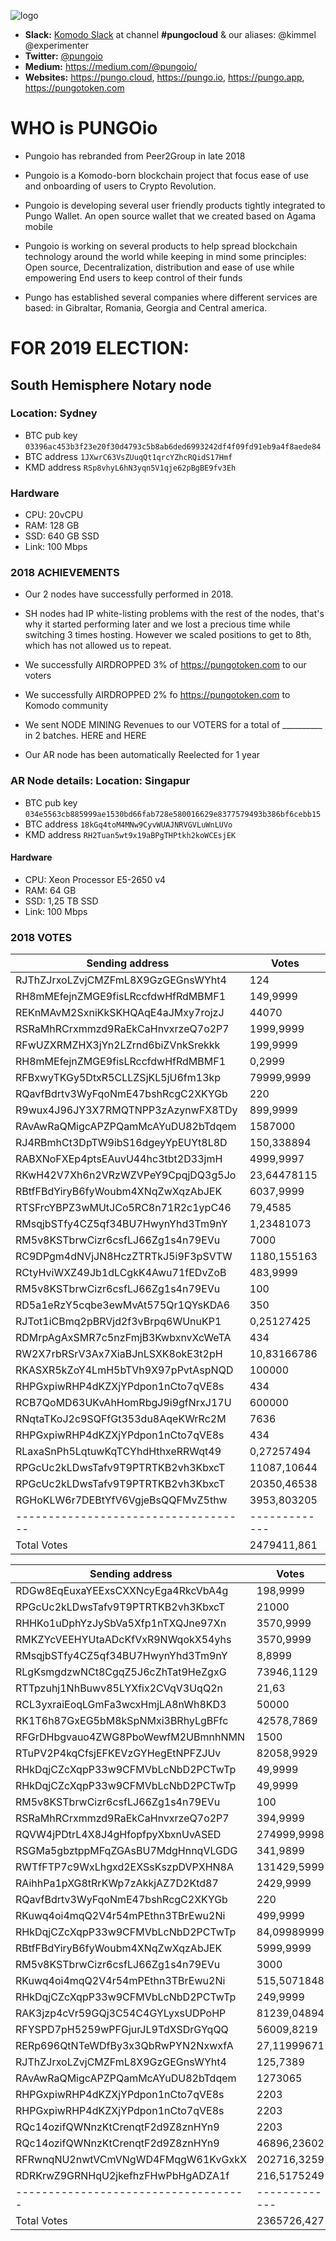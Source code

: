 ![logo](https://pungo.io/images/pungo/pungo_header_logo.png "pungocloud")

* **Slack:** [Komodo Slack](https://join.slack.com/t/komodo-platform/shared_invite/enQtMzI3MTc2MjAwNDUzLTkwN2Q3ZDkxMDlhMTY5NTg0NWI1MWMxY2YwMDRiYzNkM2JiYTc2MGRlZTc5YjlkNThkMWZhYzAyYjQ0N2UwNjU) at channel **#pungocloud** & our aliases: @kimmel @experimenter 
* **Twitter:** [@pungoio](https://twitter.com/pungo.io)
* **Medium:** https://medium.com/@pungoio/
* **Websites:** https://pungo.cloud, https://pungo.io, https://pungo.app, https://pungotoken.com 

# WHO is PUNGOio

* Pungoio has rebranded from Peer2Group in late 2018

* Pungoio is a Komodo-born blockchain project that focus ease of use and onboarding of users to Crypto Revolution. 

* Pungoio is developing several user friendly products tightly integrated to Pungo Wallet. An open source wallet that we created based on Agama mobile

* Pungoio is working on several products to help spread blockchain technology around the world while keeping in mind some principles: Open source, Decentralization, distribution and ease of use while empowering End users to keep control of their funds

* Pungo has established several companies where different services are based: in Gibraltar, Romania, Georgia and Central america.


# FOR 2019 ELECTION:

## South Hemisphere Notary node
### Location: Sydney

* BTC pub key `03396ac453b3f23e20f30d4793c5b8ab6ded6993242df4f09fd91eb9a4f8aede84`
* BTC address `1JXwrC63VsZUuqQt1qrcYZhcRQidS17Hmf`
* KMD address `RSp8vhyL6hN3yqn5V1qje62pBgBE9fv3Eh`

### Hardware

* CPU: 20vCPU
* RAM: 128 GB
* SSD: 640 GB SSD
* Link: 100 Mbps



### 2018 ACHIEVEMENTS

* Our 2 nodes have successfully performed in 2018. 

* SH nodes had IP white-listing problems with the rest of the nodes, that's why it started performing later and we lost a precious time while switching 3 times hosting. However we scaled positions to get to 8th, which has not allowed us to repeat.

* We successfully AIRDROPPED 3% of https://pungotoken.com to our voters
* We successfully AIRDROPPED 2% fo https://pungotoken.com to Komodo community
* We sent NODE MINING Revenues to our VOTERS for a total of __________ in 2 batches. HERE and HERE
* Our AR node has been automatically Reelected for 1 year


### AR Node details: Location: Singapur

* BTC pub key `034e5563cb885999ae1530bd66fab728e580016629e8377579493b386bf6cebb15`
* BTC address `18kGq4toM4MNw9CyvWUAJNRVGVLuWnLUVo` 
* KMD address `RH2Tuan5wt9x19aBPgTHPtkh2koWCEsjEK`

#### Hardware

* CPU: Xeon Processor E5-2650 v4
* RAM: 64 GB
* SSD: 1,25 TB SSD
* Link: 100 Mbps


### 2018 VOTES

|Sending address                    	|Votes        	|
|------------------------------------	|-------------	|
| RJThZJrxoLZvjCMZFmL8X9GzGEGnsWYht4 	| 124         	|
| RH8mMEfejnZMGE9fisLRccfdwHfRdMBMF1 	| 149,9999    	|
| REKnMAvM2SxniKkSKHQAqE4aJMxy7rojzJ 	| 44070       	|
| RSRaMhRCrxmmzd9RaEkCaHnvxrzeQ7o2P7 	| 1999,9999   	|
| RFwUZXRMZHX3jYn2LZrnd6biZVnkSrekkk 	| 199,9999    	|
| RH8mMEfejnZMGE9fisLRccfdwHfRdMBMF1 	| 0,2999      	|
| RFBxwyTKGy5DtxR5CLLZSjKL5jU6fm13kp 	| 79999,9999  	|
| RQavfBdrtv3WyFqoNmE47bshRcgC2XKYGb 	| 220         	|
| R9wux4J96JY3X7RMQTNPP3zAzynwFX8TDy 	| 899,9999    	|
| RAvAwRaQMigcAPZPQamMcAYuDU82bTdqem 	| 1587000     	|
| RJ4RBmhCt3DpTW9ibS16dgeyYpEUYt8L8D 	| 150,338894  	|
| RABXNoFXEp4ptsEAuvU44hc3tbt2D33jmH 	| 4999,9997   	|
| RKwH42V7Xh6n2VRzWZVPeY9CpqjDQ3g5Jo 	| 23,64478115 	|
| RBtfFBdYiryB6fyWoubm4XNqZwXqzAbJEK 	| 6037,9999   	|
| RTSFrcYBPZ3wMUtJCo5RC8n71R2c1ypC46 	| 79,4585     	|
| RMsqjbSTfy4CZ5qf34BU7HwynYhd3Tm9nY 	| 1,23481073  	|
| RM5v8KSTbrwCizr6csfLJ66Zg1s4n79EVu 	| 7000        	|
| RC9DPgm4dNVjJN8HczZTRTkJ5i9F3pSVTW 	| 1180,155163 	|
| RCtyHviWXZ49Jb1dLCgkK4Awu71fEDvZoB 	| 483,9999    	|
| RM5v8KSTbrwCizr6csfLJ66Zg1s4n79EVu 	| 100         	|
| RD5a1eRzY5cqbe3ewMvAt575Qr1QYsKDA6 	| 350         	|
| RJTot1iCBmq2pBRVjd2f3vBrpq6WUnuKP1 	| 0,25127425  	|
| RDMrpAgAxSMR7c5nzFmjB3KwbxnvXcWeTA 	| 434         	|
| RW2X7rbRSrV3Ax7XiaBJnLSXK8okE3t2pH 	| 10,83166786 	|
| RKASXR5kZoY4LmH5bTVh9X97pPvtAspNQD 	| 100000      	|
| RHPGxpiwRHP4dKZXjYPdpon1nCto7qVE8s 	| 434         	|
| RCB7QoMD63UKvAhHomRbgJ9i9gfNrxJ17U 	| 600000      	|
| RNqtaTKoJ2c9SQFfGt353du8AqeKWrRc2M 	| 7636        	|
| RHPGxpiwRHP4dKZXjYPdpon1nCto7qVE8s 	| 434         	|
| RLaxaSnPh5LqtuwKqTCYhdHthxeRRWqt49 	| 0,27257494  	|
| RPGcUc2kLDwsTafv9T9PTRTKB2vh3KbxcT 	| 11087,10644 	|
| RPGcUc2kLDwsTafv9T9PTRTKB2vh3KbxcT 	| 20350,46538 	|
| RGHoKLW6r7DEBtYfV6VgjeBsQQFMvZ5thw 	| 3953,803205 	|
|------------------------------------	|-------------	|
|Total Votes                         	|2479411,861  	|



|Sending address                    	|Votes        	|
|------------------------------------	|-------------	|
| RDGw8EqEuxaYEExsCXXNcyEga4RkcVbA4g 	| 198,9999    	|
| RPGcUc2kLDwsTafv9T9PTRTKB2vh3KbxcT 	| 21000       	|
| RHHKo1uDphYzJySbVa5Xfp1nTXQJne97Xn 	| 3570,9999   	|
| RMKZYcVEEHYUtaADcKfVxR9NWqokX54yhs 	| 3570,9999   	|
| RMsqjbSTfy4CZ5qf34BU7HwynYhd3Tm9nY 	| 8,8999      	|
| RLgKsmgdzwNCt8CgqZ5J6cZhTat9HeZgxG 	| 73946,1129  	|
| RTTpzuhj1NhBuwv85LYXfix2CVqV3UqQ2n 	| 21,63       	|
| RCL3yxraiEoqLGmFa3wcxHmjLA8nWh8KD3 	| 50000       	|
| RK1T6h87GxEG5bM8kSpNMxi3BRhyLgBFfc 	| 42578,7869  	|
| RFGrDHbgvauo4ZWG8PboWewfM2UBmnhNMN 	| 1500        	|
| RTuPV2P4kqCfsjEFKEVzGYHegEtNPFZJUv 	| 82058,9929  	|
| RHkDqjCZcXqpP33w9CFMVbLcNbD2PCTwTp 	| 49,9999     	|
| RHkDqjCZcXqpP33w9CFMVbLcNbD2PCTwTp 	| 49,9999     	|
| RM5v8KSTbrwCizr6csfLJ66Zg1s4n79EVu 	| 100         	|
| RSRaMhRCrxmmzd9RaEkCaHnvxrzeQ7o2P7 	| 394,9999    	|
| RQVW4jPDtrL4X8J4gHfopfpyXbxnUvASED 	| 274999,9998 	|
| RSGMa5gbztppMFqZGAsBU7MdgHnnqVLGDG 	| 341,9899    	|
| RWTfFTP7c9WxLhgxd2EXSsKszpDVPXHN8A 	| 131429,5999 	|
| RAihhPa1pXG8tRrKWp7zAkkjAZ7D2Ktd87 	| 2429,9999   	|
| RQavfBdrtv3WyFqoNmE47bshRcgC2XKYGb 	| 220         	|
| RKuwq4oi4mqQ2V4r54mPEthn3TBrEwu2Ni 	| 499,9999    	|
| RHkDqjCZcXqpP33w9CFMVbLcNbD2PCTwTp 	| 84,09989999 	|
| RBtfFBdYiryB6fyWoubm4XNqZwXqzAbJEK 	| 5999,9999   	|
| RM5v8KSTbrwCizr6csfLJ66Zg1s4n79EVu 	| 3000        	|
| RKuwq4oi4mqQ2V4r54mPEthn3TBrEwu2Ni 	| 515,5071848 	|
| RHkDqjCZcXqpP33w9CFMVbLcNbD2PCTwTp 	| 249,9999    	|
| RAK3jzp4cVr59GQj3C54C4GYLyxsUDPoHP 	| 81239,04894 	|
| RFYSPD7pH5259wPFGjurJL9TdXSDrGYqQQ 	| 56009,8219  	|
| RERp696QtNTeWDfBy3x3QbRwPYN2NxwxfA 	| 27,11999671 	|
| RJThZJrxoLZvjCMZFmL8X9GzGEGnsWYht4 	| 125,7389    	|
| RAvAwRaQMigcAPZPQamMcAYuDU82bTdqem 	| 1273065     	|
| RHPGxpiwRHP4dKZXjYPdpon1nCto7qVE8s 	| 2203        	|
| RHPGxpiwRHP4dKZXjYPdpon1nCto7qVE8s 	| 2203        	|
| RQc14ozifQWNnzKtCrenqtF2d9Z8znHYn9 	| 2203        	|
| RQc14ozifQWNnzKtCrenqtF2d9Z8znHYn9 	| 46896,23602 	|
| RFRwnqNU2nwtVCmVNgWD4FMqgW61KvGxkX 	| 202716,3259 	|
| RDRKrwZ9GRNHqU2jkefhzFHwPbHgADZA1f 	| 216,5175249 	|
|------------------------------------	|-------------	|
|Total Votes                         	|2365726,427  	|

